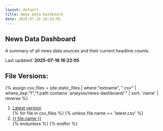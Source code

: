 ```yaml
---
layout: default
title: News Data Dashboard
date: 2025-07-16 16:22:05
---
```


## News Data Dashboard

A summary of all news data sources and their current headline counts.

<p>Last updated: <strong>2025-07-16 16:22:05</strong></p>

<div id="dashboard-table"></div>
<script>
function loadCsvTable(sel, csvPath){
  fetch(csvPath)
    .then(r => r.text())
    .then(text => {
      const rows = csvToObjects(text);
      const table = ArrTabler(rows);
      $(sel).html(table);
      new DataTable(sel + ' table', {
        order: [[0, 'desc']],
        columnDefs: [
          { targets: '_all', className: 'dt-head-left dt-body-left' }
        ]
      });
    })
    .catch(() => {
      $(sel).text('Unable to load data.');
    });
}

document.addEventListener('DOMContentLoaded', function(){
  loadCsvTable('#dashboard-table', './latest.csv');
});
</script>

## File Versions:
{% assign csv_files = site.static_files | where:"extname", ".csv" | where_exp:"f","f.path contains 'analysis/news-dashboard/'" | sort: 'name' | reverse %}
<ol>
  <li><a href="./latest.csv">Latest version</a></li>
  {% for file in csv_files %}
    {% unless file.name == 'latest.csv' %}
  <li><a href="./{{ file.name }}">{{ file.name }}</a></li>
    {% endunless %}
  {% endfor %}
</ol>
